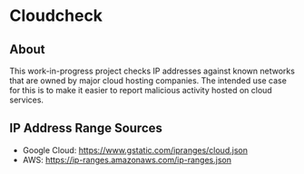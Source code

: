 # Cloudcheck

## About

This work-in-progress project checks IP addresses against known networks that are owned by major cloud hosting companies. The intended use case for this is to make it easier to report malicious activity hosted on cloud services.

## IP Address Range Sources

* Google Cloud: https://www.gstatic.com/ipranges/cloud.json
* AWS: https://ip-ranges.amazonaws.com/ip-ranges.json
